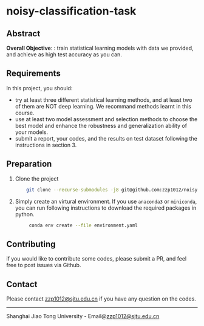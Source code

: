 # noisy-classification-task

## Abstract

**Overall Objective**: : train statistical learning models with data we provided, and achieve as high test accuracy as you can.

## Requirements

In this project, you should:
- try at least three different statistical learning methods, and at least two of them are NOT deep learning. We recommand methods learnt in this course.
- use at least two model assessment and selection methods to choose the best model and enhance the robustness and generalization ability of your models.
- submit a report, your codes, and the results on test dataset following the instructions in section 3.

## Preparation

1. Clone the project
    ```bash
        git clone --recurse-submodules -j8 git@github.com:zzp1012/noisy-classification-task.git
    ```

1. Simply create an virtural environment. If you use `anaconda3` or `miniconda`, you can run following instructions to download the required packages in python. 
    ```bash
         conda env create --file environment.yaml
    ```

## Contributing

if you would like to contribute some codes, please submit a PR, and feel free to post issues via Github.

## Contact

Please contact [zzp1012@sjtu.edu.cn](mailto:zzp1012@sjtu.edu.cn) if you have any question on the codes.
    
---------------------------------------------------------------------------------
Shanghai Jiao Tong University - Email@[zzp1012@sjtu.edu.cn](mailto:zzp1012@sjtu.edu.cn)
